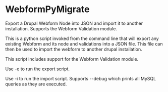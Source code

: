 WebformPyMigrate
===============

Export a Drupal Webform Node into JSON and import it to another installation. Supports the Webform Validation module.

This is a python script invoked from the command line that will export any existing Webform and its node and validations into a JSON file. This file can then be used to import the webform to another drupal installation.

This script includes support for the Webform Validation module.

Use -e to run the export script.

Use -i to run the import script. Supports --debug which prints all MySQL queries as they are executed.
